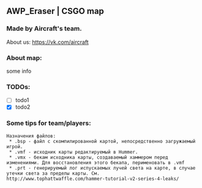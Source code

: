 ## AWP_Eraser | CSGO map
### Made by Aircraft's team.
About us: https://vk.com/aircraft

### About map:
some info

### TODOs:
- [ ] todo1
- [x] todo2

### Some tips for team/players:
```
Назначения файлов:
 * .bsp - файл с скомпилированной картой, непосредственно загружаемый игрой.
 * .vmf - исходник карты редактируемый в Hummer.
 * .vmx - бекам исходника карты, создаваемый хаммером перед изменениями. Для восстановления этого бекапа, перименовать в .vmf
 * .prt - генерируемый лог испускаемых лучей света на карте, в случае утечки света за пределы карты. См. http://www.tophattwaffle.com/hammer-tutorial-v2-series-4-leaks/
```
